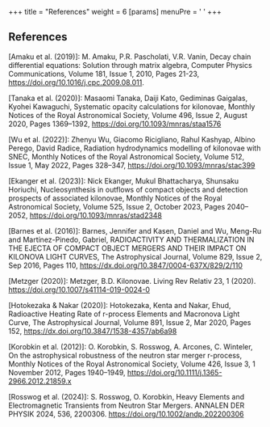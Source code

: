 +++
title = "References"
weight = 6
[params]
  menuPre = '<i class="fa-solid fa-quote-left"></i> '
+++ 

## References

<a id="Amaku2019"></a>
[Amaku et al. (2019)]: M. Amaku, P.R. Pascholati, V.R. Vanin, Decay chain differential equations: Solution through matrix algebra, Computer Physics Communications, Volume 181, Issue 1, 2010, Pages 21-23, https://doi.org/10.1016/j.cpc.2009.08.011.

<a id="Tanaka2020"></a>
[Tanaka et al. (2020)]: Masaomi Tanaka, Daiji Kato, Gediminas Gaigalas, Kyohei Kawaguchi, Systematic opacity calculations for kilonovae, Monthly Notices of the Royal Astronomical Society, Volume 496, Issue 2, August 2020, Pages 1369–1392, https://doi.org/10.1093/mnras/staa1576

<a id="Wu2022"></a>
[Wu et al. (2022)]: Zhenyu Wu, Giacomo Ricigliano, Rahul Kashyap, Albino Perego, David Radice, Radiation hydrodynamics modelling of kilonovae with SNEC, Monthly Notices of the Royal Astronomical Society, Volume 512, Issue 1, May 2022, Pages 328–347, https://doi.org/10.1093/mnras/stac399

<a id="Ekanger2023"></a>
[Ekanger et al. (2023)]: Nick Ekanger, Mukul Bhattacharya, Shunsaku Horiuchi, Nucleosynthesis in outflows of compact objects and detection prospects of associated kilonovae, Monthly Notices of the Royal Astronomical Society, Volume 525, Issue 2, October 2023, Pages 2040–2052, https://doi.org/10.1093/mnras/stad2348

<a id="Barnes2016"></a>
[Barnes et al. (2016)]: Barnes, Jennifer and Kasen, Daniel and Wu, Meng-Ru and Martínez-Pinedo, Gabriel, RADIOACTIVITY AND THERMALIZATION IN THE EJECTA OF COMPACT OBJECT MERGERS AND THEIR IMPACT ON KILONOVA LIGHT CURVES, The Astrophysical Journal, Volume 829, Issue 2, Sep 2016, Pages 110, https://dx.doi.org/10.3847/0004-637X/829/2/110

<a id="Metzger2020"></a>
[Metzger (2020)]: Metzger, B.D. Kilonovae. Living Rev Relativ 23, 1 (2020). https://doi.org/10.1007/s41114-019-0024-0

<a id="Hotokezaka2020"></a>
[Hotokezaka & Nakar (2020)]: Hotokezaka, Kenta and Nakar, Ehud, Radioactive Heating Rate of r-process Elements and Macronova Light Curve, The Astrophysical Journal, Volume 891, Issue 2, Mar 2020, Pages 152, https://dx.doi.org/10.3847/1538-4357/ab6a98

<a id="Korobkin2012"></a>
[Korobkin et al. (2012)]: O. Korobkin, S. Rosswog, A. Arcones, C. Winteler, On the astrophysical robustness of the neutron star merger r-process, Monthly Notices of the Royal Astronomical Society, Volume 426, Issue 3, 1 November 2012, Pages 1940–1949, https://doi.org/10.1111/j.1365-2966.2012.21859.x

<a id="Rosswog2024"></a>
[Rosswog et al. (2024)]: S. Rosswog, O. Korobkin, Heavy Elements and Electromagnetic Transients from Neutron Star Mergers. ANNALEN DER PHYSIK 2024, 536, 2200306. https://doi.org/10.1002/andp.202200306